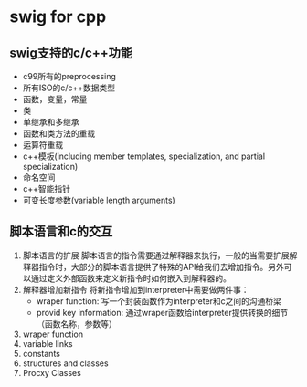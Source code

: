 # swig for cpp
## swig支持的c/c++功能
- c99所有的preprocessing
- 所有ISO的c/c++数据类型
- 函数，变量，常量
- 类
- 单继承和多继承
- 函数和类方法的重载
- 运算符重载
- c++模板(including member templates, specialization, and partial specialization)
- 命名空间
- c++智能指针
- 可变长度参数(variable length arguments)
## 脚本语言和c的交互
1. 脚本语言的扩展
   脚本语言的指令需要通过解释器来执行，一般的当需要扩展解释器指令时，大部分的脚本语言提供了特殊的API给我们去增加指令。另外可以通过定义外部函数来定义新指令时如何嵌入到解释器的。
2. 解释器增加新指令
   将新指令增加到interpreter中需要做两件事：
   - wraper function: 写一个封装函数作为interpreter和c之间的沟通桥梁
   - provid key information: 通过wraper函数给interpreter提供转换的细节（函数名称，参数等）
3. wraper function
4. variable links
5. constants
6. structures and classes
7. Procxy Classes
